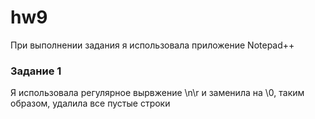 # hw9
При выполнении задания я использовала приложение Notepad++

### Задание 1
Я использовала регулярное вырвжение \n\r и заменила на \0, таким образом, удалила все пустые строки
![]()
